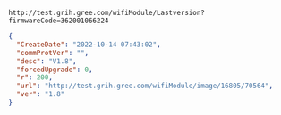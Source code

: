 `http://test.grih.gree.com/wifiModule/Lastversion?firmwareCode=362001066224`

```json
{
  "CreateDate": "2022-10-14 07:43:02",
  "commProtVer": "",
  "desc": "V1.8",
  "forcedUpgrade": 0,
  "r": 200,
  "url": "http://test.grih.gree.com/wifiModule/image/16805/70564",
  "ver": "1.8"
}
```